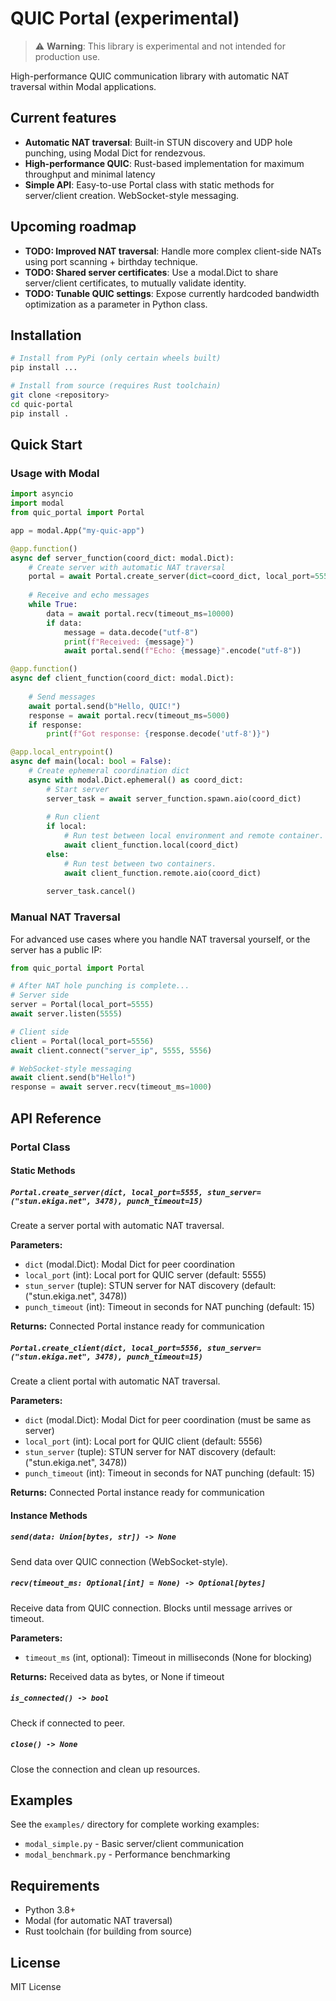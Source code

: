 # QUIC Portal (experimental)

> ⚠️ **Warning**: This library is experimental and not intended for production use.

High-performance QUIC communication library with automatic NAT traversal within Modal applications.

## Current features

- **Automatic NAT traversal**: Built-in STUN discovery and UDP hole punching, using Modal Dict for rendezvous.
- **High-performance QUIC**: Rust-based implementation for maximum throughput and minimal latency
- **Simple API**: Easy-to-use Portal class with static methods for server/client creation. WebSocket-style messaging.

## Upcoming roadmap

- **TODO: Improved NAT traversal**: Handle more complex client-side NATs using port scanning + birthday technique.
- **TODO: Shared server certificates**: Use a modal.Dict to share server/client certificates, to mutually validate identity.
- **TODO: Tunable QUIC settings**: Expose currently hardcoded bandwidth optimization as a parameter in Python class.

## Installation

```bash
# Install from PyPi (only certain wheels built)
pip install ...
```

```bash
# Install from source (requires Rust toolchain)
git clone <repository>
cd quic-portal
pip install .
```

## Quick Start

### Usage with Modal

```python
import asyncio
import modal
from quic_portal import Portal

app = modal.App("my-quic-app")

@app.function()
async def server_function(coord_dict: modal.Dict):
    # Create server with automatic NAT traversal
    portal = await Portal.create_server(dict=coord_dict, local_port=5555)
    
    # Receive and echo messages
    while True:
        data = await portal.recv(timeout_ms=10000)
        if data:
            message = data.decode("utf-8")
            print(f"Received: {message}")
            await portal.send(f"Echo: {message}".encode("utf-8"))

@app.function()
async def client_function(coord_dict: modal.Dict):
    
    # Send messages
    await portal.send(b"Hello, QUIC!")
    response = await portal.recv(timeout_ms=5000)
    if response:
        print(f"Got response: {response.decode('utf-8')}")

@app.local_entrypoint()
async def main(local: bool = False):
    # Create ephemeral coordination dict
    async with modal.Dict.ephemeral() as coord_dict:
        # Start server
        server_task = await server_function.spawn.aio(coord_dict)
        
        # Run client
        if local:
            # Run test between local environment and remote container.
            await client_function.local(coord_dict)
        else:
            # Run test between two containers.
            await client_function.remote.aio(coord_dict)
        
        server_task.cancel()
```

### Manual NAT Traversal

For advanced use cases where you handle NAT traversal yourself, or the server has a public IP:

```python
from quic_portal import Portal

# After NAT hole punching is complete...
# Server side
server = Portal(local_port=5555)
await server.listen(5555)

# Client side  
client = Portal(local_port=5556)
await client.connect("server_ip", 5555, 5556)

# WebSocket-style messaging
await client.send(b"Hello!")
response = await server.recv(timeout_ms=1000)
```

## API Reference

### Portal Class

#### Static Methods

##### `Portal.create_server(dict, local_port=5555, stun_server=("stun.ekiga.net", 3478), punch_timeout=15)`

Create a server portal with automatic NAT traversal.

**Parameters:**
- `dict` (modal.Dict): Modal Dict for peer coordination
- `local_port` (int): Local port for QUIC server (default: 5555)
- `stun_server` (tuple): STUN server for NAT discovery (default: ("stun.ekiga.net", 3478))
- `punch_timeout` (int): Timeout in seconds for NAT punching (default: 15)

**Returns:** Connected Portal instance ready for communication

##### `Portal.create_client(dict, local_port=5556, stun_server=("stun.ekiga.net", 3478), punch_timeout=15)`

Create a client portal with automatic NAT traversal.

**Parameters:**
- `dict` (modal.Dict): Modal Dict for peer coordination (must be same as server)
- `local_port` (int): Local port for QUIC client (default: 5556)
- `stun_server` (tuple): STUN server for NAT discovery (default: ("stun.ekiga.net", 3478))
- `punch_timeout` (int): Timeout in seconds for NAT punching (default: 15)

**Returns:** Connected Portal instance ready for communication

#### Instance Methods

##### `send(data: Union[bytes, str]) -> None`

Send data over QUIC connection (WebSocket-style).

##### `recv(timeout_ms: Optional[int] = None) -> Optional[bytes]`

Receive data from QUIC connection. Blocks until message arrives or timeout.

**Parameters:**
- `timeout_ms` (int, optional): Timeout in milliseconds (None for blocking)

**Returns:** Received data as bytes, or None if timeout

##### `is_connected() -> bool`

Check if connected to peer.

##### `close() -> None`

Close the connection and clean up resources.

## Examples

See the `examples/` directory for complete working examples:

- `modal_simple.py` - Basic server/client communication
- `modal_benchmark.py` - Performance benchmarking

## Requirements

- Python 3.8+
- Modal (for automatic NAT traversal)
- Rust toolchain (for building from source)

## License

MIT License 